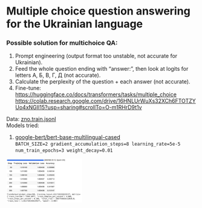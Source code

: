 # Multiple choice question answering for the Ukrainian language

### Possible solution for multichoice QA:
1. Prompt engineering (output format too unstable, not accurate for Ukrainian).
2. Feed the whole question ending with “answer:”, then look at logits for letters А, Б, В, Г, Д (not accurate).
3. Calculate the perplexity of the question + each answer (not accurate).
4. Fine-tune:<br/>
https://huggingface.co/docs/transformers/tasks/multiple_choice
https://colab.research.google.com/drive/16HNLUrWuXs32XCh6FTOTZYUo4xNGII15?usp=sharing#scrollTo=O-m1RHrD9t1v

Data: [zno.train.jsonl](https://github.com/unlp-workshop/unlp-2024-shared-task/blob/b21cfa4e7d004e0d3129065c2ffe18b275690458/data/zno.train.jsonl)<br/>
Models tried:
1. [google-bert/bert-base-multilingual-cased](https://huggingface.co/google-bert/bert-base-multilingual-cased)<br/>
`BATCH_SIZE=2
gradient_accumulation_steps=8
learning_rate=5e-5
num_train_epochs=3
weight_decay=0.01`

<img src="images/model_res_1.png" alt="model_res_1" width="200"/>
